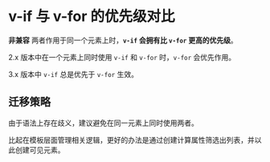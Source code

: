 # v-if 与 v-for 的优先级对比

**非兼容** 两者作用于同一个元素上时，**`v-if` 会拥有比 `v-for` 更高的优先级**。



2.x 版本中在一个元素上同时使用 `v-if` 和 `v-for` 时，`v-for` 会优先作用。

3.x 版本中 `v-if` 总是优先于 `v-for` 生效。

## 迁移策略

由于语法上存在歧义，建议避免在同一元素上同时使用两者。

比起在模板层面管理相关逻辑，更好的办法是通过创建计算属性筛选出列表，并以此创建可见元素。